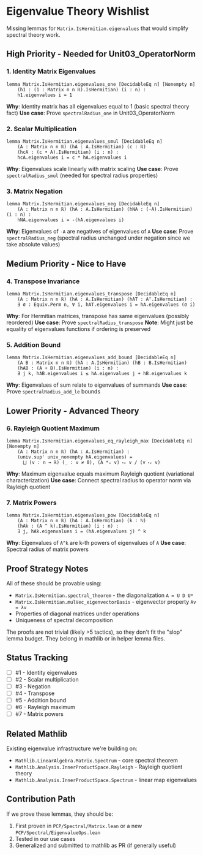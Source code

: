 # Eigenvalue Theory Wishlist

Missing lemmas for `Matrix.IsHermitian.eigenvalues` that would simplify spectral theory work.

## High Priority - Needed for Unit03_OperatorNorm

### 1. Identity Matrix Eigenvalues
```lean
lemma Matrix.IsHermitian.eigenvalues_one [DecidableEq n] [Nonempty n]
    (h1 : (1 : Matrix n n ℝ).IsHermitian) (i : n) :
    h1.eigenvalues i = 1
```
**Why**: Identity matrix has all eigenvalues equal to 1 (basic spectral theory fact)
**Use case**: Prove `spectralRadius_one` in Unit03_OperatorNorm

### 2. Scalar Multiplication
```lean
lemma Matrix.IsHermitian.eigenvalues_smul [DecidableEq n]
    (A : Matrix n n ℝ) (hA : A.IsHermitian) (c : ℝ)
    (hcA : (c • A).IsHermitian) (i : n) :
    hcA.eigenvalues i = c * hA.eigenvalues i
```
**Why**: Eigenvalues scale linearly with matrix scaling
**Use case**: Prove `spectralRadius_smul` (needed for spectral radius properties)

### 3. Matrix Negation
```lean
lemma Matrix.IsHermitian.eigenvalues_neg [DecidableEq n]
    (A : Matrix n n ℝ) (hA : A.IsHermitian) (hNA : (-A).IsHermitian) (i : n) :
    hNA.eigenvalues i = -(hA.eigenvalues i)
```
**Why**: Eigenvalues of `-A` are negatives of eigenvalues of `A`
**Use case**: Prove `spectralRadius_neg` (spectral radius unchanged under negation since we take absolute values)

## Medium Priority - Nice to Have

### 4. Transpose Invariance
```lean
lemma Matrix.IsHermitian.eigenvalues_transpose [DecidableEq n]
    (A : Matrix n n ℝ) (hA : A.IsHermitian) (hAT : Aᵀ.IsHermitian) :
    ∃ σ : Equiv.Perm n, ∀ i, hAT.eigenvalues i = hA.eigenvalues (σ i)
```
**Why**: For Hermitian matrices, transpose has same eigenvalues (possibly reordered)
**Use case**: Prove `spectralRadius_transpose`
**Note**: Might just be equality of eigenvalues functions if ordering is preserved

### 5. Addition Bound
```lean
lemma Matrix.IsHermitian.eigenvalues_add_bound [DecidableEq n]
    (A B : Matrix n n ℝ) (hA : A.IsHermitian) (hB : B.IsHermitian)
    (hAB : (A + B).IsHermitian) (i : n) :
    ∃ j k, hAB.eigenvalues i ≤ hA.eigenvalues j + hB.eigenvalues k
```
**Why**: Eigenvalues of sum relate to eigenvalues of summands
**Use case**: Prove `spectralRadius_add_le` bounds

## Lower Priority - Advanced Theory

### 6. Rayleigh Quotient Maximum
```lean
lemma Matrix.IsHermitian.eigenvalues_eq_rayleigh_max [DecidableEq n] [Nonempty n]
    (A : Matrix n n ℝ) (hA : A.IsHermitian) :
    (univ.sup' univ_nonempty hA.eigenvalues) =
      ⨆ (v : n → ℝ) (_ : v ≠ 0), (A *ᵥ v) ⬝ᵥ v / (v ⬝ᵥ v)
```
**Why**: Maximum eigenvalue equals maximum Rayleigh quotient (variational characterization)
**Use case**: Connect spectral radius to operator norm via Rayleigh quotient

### 7. Matrix Powers
```lean
lemma Matrix.IsHermitian.eigenvalues_pow [DecidableEq n]
    (A : Matrix n n ℝ) (hA : A.IsHermitian) (k : ℕ)
    (hAk : (A ^ k).IsHermitian) (i : n) :
    ∃ j, hAk.eigenvalues i = (hA.eigenvalues j) ^ k
```
**Why**: Eigenvalues of `A^k` are k-th powers of eigenvalues of `A`
**Use case**: Spectral radius of matrix powers

## Proof Strategy Notes

All of these should be provable using:
- `Matrix.IsHermitian.spectral_theorem` - the diagonalization `A = U D U*`
- `Matrix.IsHermitian.mulVec_eigenvectorBasis` - eigenvector property `Av = λv`
- Properties of diagonal matrices under operations
- Uniqueness of spectral decomposition

The proofs are not trivial (likely >5 tactics), so they don't fit the "slop" lemma budget. They belong in mathlib or in helper lemma files.

## Status Tracking

- [ ] #1 - Identity eigenvalues
- [ ] #2 - Scalar multiplication
- [ ] #3 - Negation
- [ ] #4 - Transpose
- [ ] #5 - Addition bound
- [ ] #6 - Rayleigh maximum
- [ ] #7 - Matrix powers

## Related Mathlib

Existing eigenvalue infrastructure we're building on:
- `Mathlib.LinearAlgebra.Matrix.Spectrum` - core spectral theorem
- `Mathlib.Analysis.InnerProductSpace.Rayleigh` - Rayleigh quotient theory
- `Mathlib.Analysis.InnerProductSpace.Spectrum` - linear map eigenvalues

## Contribution Path

If we prove these lemmas, they should be:
1. First proven in `PCP/Spectral/Matrix.lean` or a new `PCP/Spectral/EigenvalueOps.lean`
2. Tested in our use cases
3. Generalized and submitted to mathlib as PR (if generally useful)
